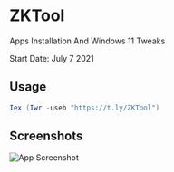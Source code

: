 
# ZKTool

Apps Installation And Windows 11 Tweaks

Start Date: July 7 2021  




## Usage

```powershell
Iex (Iwr -useb "https://t.ly/ZKTool")
```


## Screenshots

[//]: # (Old App Design https://i.imgur.com/fOOfTsy.png)

![App Screenshot](https://i.imgur.com/Roh4t0a.png)


